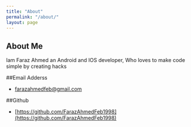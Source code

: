 ```yaml
---
title: "About"
permalink: "/about/"
layout: page
---
```


## About Me
Iam Faraz Ahmed an Android and IOS developer, Who loves to make code simple by creating hacks


##Email Adderss
- [farazahmedfeb@gmail.com](mailto:farazahmedfeb@gmail.com)

##Github
- [https://github.com/FarazAhmedFeb1998](https://github.com/FarazAhmedFeb1998)
